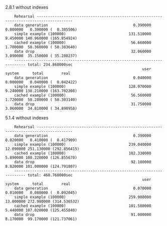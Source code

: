 2.8.1 without indexes

        Rehearsal --------------------------------------------------------------------------------------
        data generation                                      0.390000   0.000000   0.390000 (  0.385506)
        simple example (100000)                            131.510000   9.450000 140.960000 (165.854924)
        cached example (100000)                             56.660000   1.700000  58.360000 ( 58.383640)
        data drop                                           32.060000   3.090000  35.150000 ( 35.280237)
        --------------------------------------------------------------------------- total: 234.860000sec
                                                                 user     system      total        real
        data generation                                      0.040000   0.000000   0.040000 (  0.042422)
        simple example (100000)                            128.970000   9.240000 138.210000 (163.702208)
        cached example (100000)                             56.560000   1.720000  58.280000 ( 58.303140)
        data drop                                           31.750000   3.060000  34.810000 ( 34.890958)


5.1.4 without indexes

        Rehearsal --------------------------------------------------------------------------------------
        data generation                                      0.390000   0.020000   0.410000 (  0.417909)
        simple example (100000)                            239.040000  12.090000 251.130000 (292.856415)
        cached example (100000)                            102.330000   5.890000 108.220000 (126.855670)
        data drop                                           92.180000   8.820000 101.000000 (124.791807)
        --------------------------------------------------------------------------- total: 460.760000sec
                                                                 user     system      total        real
        data generation                                      0.070000   0.010000   0.080000 (  0.092045)
        simple example (100000)                            259.980000  13.000000 272.980000 (314.536532)
        cached example (100000)                            101.580000   5.440000 107.020000 (125.455840)
        data drop                                           91.000000   8.170000  99.170000 (121.737061)


